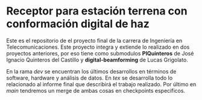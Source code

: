 # Receptor para estación terrena con conformación digital de haz

Este es el repositorio de el proyecto final de la carrera de Ingeniería en Telecomunicaciones. Este proyecto integra y extiende lo realizado en dos proyectos anteriores, por eso tiene como submodulos **PIQuinteros** de José Ignacio Quinteros del Castillo y **digital-beamforming** de Lucas Grigolato. 

En la rama *dev* se encuentran los últimos desarrollos en términos de software, hardware y análisis de datos. En *tex* se desarrolla todo lo relacionado al informe final que describirá el trabajo realizado. Por último en *main* tendremos un merge de ambas cosas en checkpoints específicos.
